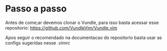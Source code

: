 # Passo a passo

Antes de come;ar devemos clonar o Vundle, para isso basta acessar esse repositorio:
https://github.com/VundleVim/Vundle.vim

Apos seguir o recomendado na documentacao do repositorio basta usar as configs sugeridas nesse .vimrc
